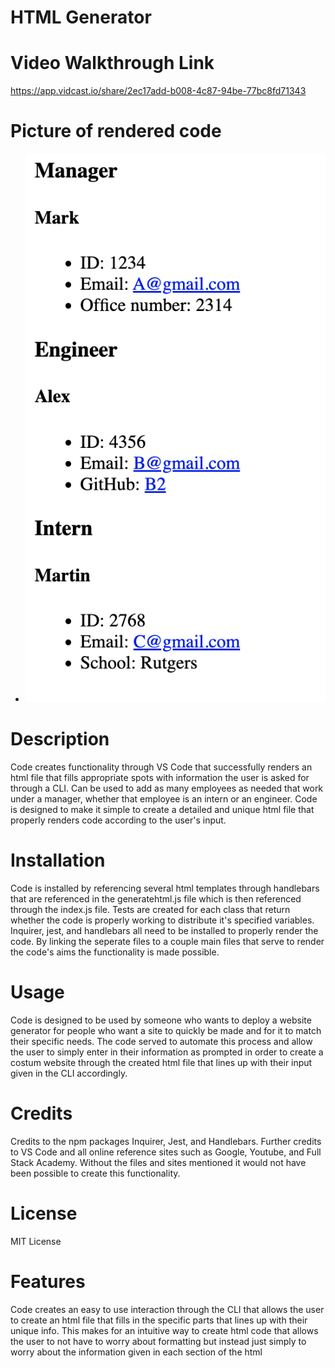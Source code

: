 # HTML Generator

# Video Walkthrough Link

https://app.vidcast.io/share/2ec17add-b008-4c87-94be-77bc8fd71343 

# Picture of rendered code

- ![ Picture Rendered Of Webpage]( images/../images/Screenshot%202023-03-11%20at%2012.30.50%20AM.png "Rendered Webpage")

# Description

Code creates functionality through VS Code that successfully renders an html file that fills appropriate spots with information the user is asked for through a CLI. Can be used to add as many employees as needed that work under a manager, whether that employee is an intern or an engineer. Code is designed to make it simple to create a detailed and unique html file that properly renders code according to the user's input. 

# Installation

Code is installed by referencing several html templates through handlebars that are referenced in the generatehtml.js file which is then referenced through the index.js file. Tests are created for each class that return whether the code is properly working to distribute it's specified variables. Inquirer, jest, and handlebars all need to be installed to properly render the code. By linking the seperate files to a couple main files that serve to render the code's aims the functionality is made possible. 

# Usage

Code is designed to be used by someone who wants to deploy a website generator for people who want a site to quickly be made and for it to match their specific needs. The code served to automate this process and allow the user to simply enter in their information as prompted in order to create a costum website through the created html file that lines up with their input given in the CLI accordingly. 

# Credits

Credits to the npm packages Inquirer, Jest, and Handlebars. Further credits to VS Code and all online reference sites such as Google, Youtube, and Full Stack Academy. Without the files and sites mentioned it would not have been possible to create this functionality. 

# License

MIT License

# Features

Code creates an easy to use interaction through the CLI that allows the user to create an html file that fills in the specific parts that lines up with their unique info. This makes for an intuitive way to create html code that allows the user to not have to worry about formatting but instead just simply to worry about the information given in each section of the html 